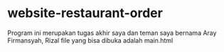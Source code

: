 # website-restaurant-order
Program ini merupakan tugas akhir saya dan teman saya bernama Aray Firmansyah, Rizal
file yang bisa dibuka adalah main.html
